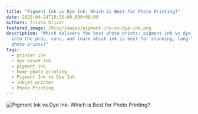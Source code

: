 ```yaml
---
title: "Pigment Ink vs Dye Ink: Which is Best for Photo Printing?"
date: 2025-04-24T10:35:00.000+08:00
authors: Trisha Olivar
featured_image: /blog/images/pigment-ink-vs-dye-ink.png
description: "Which delivers the best photo prints: pigment ink vs dye ink? Dive
  into the pros, cons, and learn which ink is best for stunning, long-lasting
  photo prints!"
tags:
  - printer ink
  - dye based ink
  - pigment ink
  - home photo printing
  - Pigment Ink vs Dye Ink
  - inkjet printer
  - Photo Printing
---
```

![Pigment Ink vs Dye Ink: Which is Best for Photo Printing?](/blog/images/pigment-ink-vs-dye-ink.png "Pigment Ink vs Dye Ink: Which is Best for Photo Printing?")
